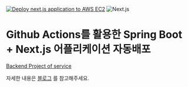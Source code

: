 [![Deploy next.js application to AWS EC2](https://github.com/jsungl/bookstore-client/actions/workflows/cicd.yml/badge.svg)](https://github.com/jsungl/bookstore-client/actions/workflows/cicd.yml)
![Next.js](https://img.shields.io/badge/Next.js-V14.1.3-blue?logo=next.js)

# Github Actions를 활용한 Spring Boot + Next.js 어플리케이션 자동배포

[Backend Project of service](https://github.com/jsungl/bookstore-server)

자세한 내용은 [블로그](https://morefromjs.notion.site/Github-Actions-Spring-Boot-Next-js-AWS-EC2-Github-Actions-Docker-Nginx-fd3cc9ad34c143f5b89053278e3d486f) 를 참고해주세요.
